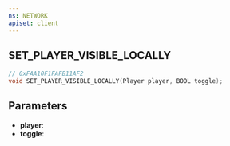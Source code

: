 ```yaml
---
ns: NETWORK
apiset: client
---
```

## SET_PLAYER_VISIBLE_LOCALLY

```c
// 0xFAA10F1FAFB11AF2
void SET_PLAYER_VISIBLE_LOCALLY(Player player, BOOL toggle);
```


## Parameters
* **player**:
* **toggle**: